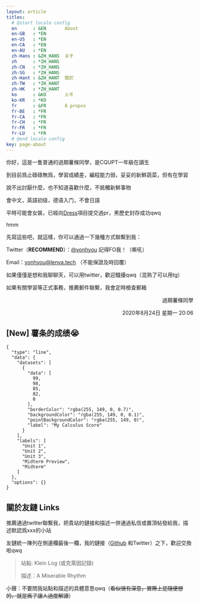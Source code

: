 ```yaml
---
layout: article
titles:
  # @start locale config
  en      : &EN       About
  en-GB   : *EN
  en-US   : *EN
  en-CA   : *EN
  en-AU   : *EN
  zh-Hans : &ZH_HANS  关于
  zh      : *ZH_HANS
  zh-CN   : *ZH_HANS
  zh-SG   : *ZH_HANS
  zh-Hant : &ZH_HANT  關於
  zh-TW   : *ZH_HANT
  zh-HK   : *ZH_HANT
  ko      : &KO       소개
  ko-KR   : *KO
  fr      : &FR       À propos
  fr-BE   : *FR
  fr-CA   : *FR
  fr-CH   : *FR
  fr-FR   : *FR
  fr-LU   : *FR
  # @end locale config
key: page-about
---
```

你好，這是一隻普通的過期薯條同學，是CQUPT一年級在讀生

到目前爲止碌碌無爲，學習成績差，編程能力弱，妥妥的新鮮蔬菜，但有在學習

說不出討厭什麼，也不知道喜歡什麼，不抵觸新鮮事物

會中文，英語初级，德语入门，不會日語

平時可能會女裝，已經向[Dress](https://github.com/komeiji-satori/Dress)項目提交過pr，黑歷史封存成功qwq

hmm

先寫這些吧，就這樣，你可以通過一下幾種方式聯繫到我：

Twitter（**RECOMMEND**）：[@vonhyou](https://twitter.com/vonhyou) 記得FO我！（嘶吼）

Email：vonhyou@lenva.tech （不能保證及時回覆）

如果僅僅是想和我聊聊天，可以用twitter，歡迎騷擾qwq（混熟了可以用tg）

如果有關學習等正式事務，推薦郵件聯繫，我會定時檢查郵箱

<p align = "right">過期薯條同學</p>
<p align = "right">2020年8月24日 星期一 20:06</p>

## [New] 薯条的成绩😭

```chart
{
  "type": "line",
  "data": {
    "datasets": [
      {
        "data": [
          99,
          98,
          85,
          82,
          0
        ],
        "borderColor": "rgba(255, 149, 0, 0.7)",
        "backgroundColor": "rgba(255, 149, 0, 0.1)",
        "pointBackgroundColor": "rgba(255, 149, 0)",
        "label": "My Calculus Score"
      }
    ],
    "labels": [
      "Unit 1",
      "Unit 2",
      "Unit 3",
      "Midterm Preview",
      "Midterm"
    ]
  },
  "options": {}
}
```

## 關於友鏈 Links

推薦通過twitter聯繫我，把貴站的鏈接和描述一併通過私信或置頂帖發給我，描述默認爲xxx的小站

友鏈統一陳列在側邊欄最後一欄，我的鏈接（[Github](https://github.com/vonhyou) 和Twitter）之下，歡迎交換啦qwq

> 站點: Klein Log (或克萊因記錄)
>
> 描述：A Miserable Rhythm

小聲：不要問我站點和描述的具體意思qwq（~~看似很有深意，實際上是隨便想的，就是爲了讓人過度解讀~~）

